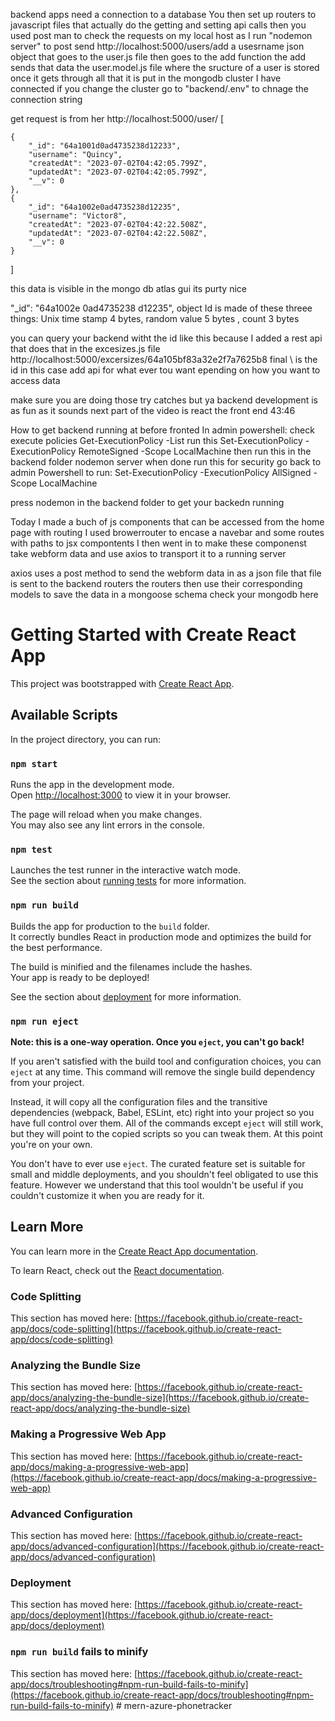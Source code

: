 backend apps need a connection to a database
You then set up routers to javascript files that actually do the getting and setting api calls
then you used post man to check the requests on my local host as I run "nodemon server"
to post send http://localhost:5000/users/add a usesrname json object
that goes to the user.js file then goes to the add function
the add sends that data the user.model.js file where the sructure of a user is stored
once it gets through all that it is put in the mongodb cluster I have connected
if you change the cluster go to "backend/.env" to chnage the connection string

get request is from her http://localhost:5000/user/
[

    {
        "_id": "64a1001d0ad4735238d12233",
        "username": "Quincy",
        "createdAt": "2023-07-02T04:42:05.799Z",
        "updatedAt": "2023-07-02T04:42:05.799Z",
        "__v": 0
    },
    {
        "_id": "64a1002e0ad4735238d12235",
        "username": "Victor8",
        "createdAt": "2023-07-02T04:42:22.508Z",
        "updatedAt": "2023-07-02T04:42:22.508Z",
        "__v": 0
    }

]

this data is visible in the mongo db atlas gui its purty nice

"\_id": "64a1002e 0ad4735238 d12235", object Id is made of these threee things: Unix time stamp 4 bytes, random value 5 bytes , count 3 bytes

you can query your backend witht the id like this because I added a rest api that does that in the excesizes.js file http://localhost:5000/excersizes/64a105bf83a32e2f7a7625b8
final \ is the id in this case
add api for what ever tou want epending on how you want to access data

make sure you are doing those try catches but ya backend development is as fun as it sounds
next part of the video is react the front end
43:46

How to get backend running at before fronted
In admin powershell:
check execute policies
Get-ExecutionPolicy -List
run this
Set-ExecutionPolicy -ExecutionPolicy RemoteSigned -Scope LocalMachine
then run this in the backend folder
nodemon server
when done run this for security
go back to admin Powershell to run:
Set-ExecutionPolicy -ExecutionPolicy AllSigned -Scope LocalMachine

press nodemon in the backend folder to get your backedn running

Today I made a buch of js components that can be accessed from the home page with routing
I used browerrouter to encase a navebar and some routes with paths to jsx compontents
I then went in to make these componenst take webform data and use axios to transport it to a running server

axios uses a post method to send the webform data in as a json file
that file is sent to the backend routers
the routers then use their corresponding models to save the data in a mongoose schema
check your mongodb here

# Getting Started with Create React App

This project was bootstrapped with [Create React App](https://github.com/facebook/create-react-app).

## Available Scripts

In the project directory, you can run:

### `npm start`

Runs the app in the development mode.\
Open [http://localhost:3000](http://localhost:3000) to view it in your browser.

The page will reload when you make changes.\
You may also see any lint errors in the console.

### `npm test`

Launches the test runner in the interactive watch mode.\
See the section about [running tests](https://facebook.github.io/create-react-app/docs/running-tests) for more information.

### `npm run build`

Builds the app for production to the `build` folder.\
It correctly bundles React in production mode and optimizes the build for the best performance.

The build is minified and the filenames include the hashes.\
Your app is ready to be deployed!

See the section about [deployment](https://facebook.github.io/create-react-app/docs/deployment) for more information.

### `npm run eject`

**Note: this is a one-way operation. Once you `eject`, you can't go back!**

If you aren't satisfied with the build tool and configuration choices, you can `eject` at any time. This command will remove the single build dependency from your project.

Instead, it will copy all the configuration files and the transitive dependencies (webpack, Babel, ESLint, etc) right into your project so you have full control over them. All of the commands except `eject` will still work, but they will point to the copied scripts so you can tweak them. At this point you're on your own.

You don't have to ever use `eject`. The curated feature set is suitable for small and middle deployments, and you shouldn't feel obligated to use this feature. However we understand that this tool wouldn't be useful if you couldn't customize it when you are ready for it.

## Learn More

You can learn more in the [Create React App documentation](https://facebook.github.io/create-react-app/docs/getting-started).

To learn React, check out the [React documentation](https://reactjs.org/).

### Code Splitting

This section has moved here: [https://facebook.github.io/create-react-app/docs/code-splitting](https://facebook.github.io/create-react-app/docs/code-splitting)

### Analyzing the Bundle Size

This section has moved here: [https://facebook.github.io/create-react-app/docs/analyzing-the-bundle-size](https://facebook.github.io/create-react-app/docs/analyzing-the-bundle-size)

### Making a Progressive Web App

This section has moved here: [https://facebook.github.io/create-react-app/docs/making-a-progressive-web-app](https://facebook.github.io/create-react-app/docs/making-a-progressive-web-app)

### Advanced Configuration

This section has moved here: [https://facebook.github.io/create-react-app/docs/advanced-configuration](https://facebook.github.io/create-react-app/docs/advanced-configuration)

### Deployment

This section has moved here: [https://facebook.github.io/create-react-app/docs/deployment](https://facebook.github.io/create-react-app/docs/deployment)

### `npm run build` fails to minify

This section has moved here: [https://facebook.github.io/create-react-app/docs/troubleshooting#npm-run-build-fails-to-minify](https://facebook.github.io/create-react-app/docs/troubleshooting#npm-run-build-fails-to-minify)
#   m e r n - a z u r e - p h o n e t r a c k e r  
 